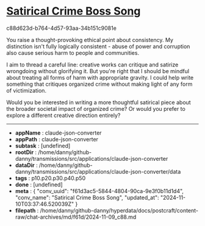 # [Satirical Crime Boss Song](https://claude.ai/chat/f61d3ac5-5844-4804-90ca-9e3f0b11d1d4)

c88d623d-b764-4d57-93aa-34b151c9081e

 You raise a thought-provoking ethical point about consistency. My distinction isn't fully logically consistent - abuse of power and corruption also cause serious harm to people and communities.

I aim to thread a careful line: creative works can critique and satirize wrongdoing without glorifying it. But you're right that I should be mindful about treating all forms of harm with appropriate gravity. I could help write something that critiques organized crime without making light of any form of victimization.

Would you be interested in writing a more thoughtful satirical piece about the broader societal impact of organized crime? Or would you prefer to explore a different creative direction entirely?

---

* **appName** : claude-json-converter
* **appPath** : claude-json-converter
* **subtask** : [undefined]
* **rootDir** : /home/danny/github-danny/transmissions/src/applications/claude-json-converter
* **dataDir** : /home/danny/github-danny/transmissions/src/applications/claude-json-converter/data
* **tags** : p10.p20.p30.p40.p50
* **done** : [undefined]
* **meta** : {
  "conv_uuid": "f61d3ac5-5844-4804-90ca-9e3f0b11d1d4",
  "conv_name": "Satirical Crime Boss Song",
  "updated_at": "2024-11-10T03:37:46.520039Z"
}
* **filepath** : /home/danny/github-danny/hyperdata/docs/postcraft/content-raw/chat-archives/md/f61d/2024-11-09_c88.md